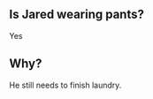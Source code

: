 ## Is Jared wearing pants?
Yes

## Why?
He still needs to finish laundry.

<!-- ## Why?
He's got to have some semblance of getting ready for the day. -->

